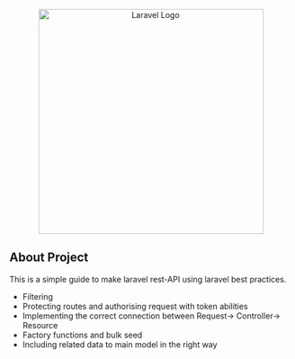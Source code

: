 <p align="center"><a href="https://laravel.com" target="_blank"><img src="https://raw.githubusercontent.com/laravel/art/master/logo-lockup/5%20SVG/2%20CMYK/1%20Full%20Color/laravel-logolockup-cmyk-red.svg" width="400" alt="Laravel Logo"></a></p>



## About Project

This is a simple guide to make laravel rest-API using laravel best practices.
- Filtering
- Protecting routes and authorising request with token abilities
- Implementing the correct connection between Request-> Controller-> Resource
- Factory functions and bulk seed
- Including related data to main model in the right way
